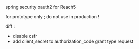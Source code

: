 spring security oauth2 for Reach5

for prototype only ; do not use in production !

diff :
- disable csfr
- add client_secret to authorization_code grant type request
